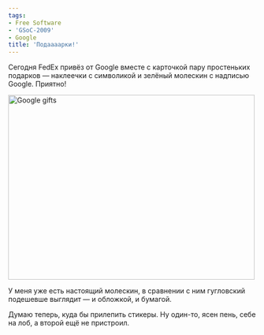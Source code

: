 ```yaml
---
tags:
- Free Software
- 'GSoC-2009'
- Google
title: 'Подаааарки!'
---
```


Сегодня FedEx привёз от Google вместе с карточкой пару простеньких
подарков — наклеечки с символикой и зелёный молескин с надписью Google.
Приятно!

<a data-flickr-embed="true"  href="https://www.flickr.com/photos/nothingpersonal/3570273722/" title="Google gifts"><img src="https://farm4.staticflickr.com/3647/3570273722_c66a940481.jpg" width="500" height="375" alt="Google gifts"></a>

У меня уже есть настоящий молескин, в сравнении с ним гугловский
подешевше выглядит — и обложкой, и бумагой.

Думаю теперь, куда бы прилепить стикеры. Ну один-то, ясен пень, себе на
лоб, а второй ещё не пристроил.

